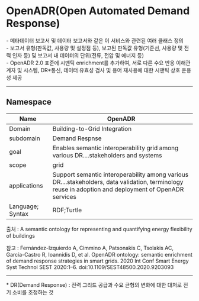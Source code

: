 # OpenADR(Open Automated Demand Response)

&#45; 메타데이터 보고서 및 데이터 보고서와 같은 이 서비스와 관련된 여러 클래스 정의<br/>
&#45; 보고서 유형(판독값, 사용량 및 설정점 등), 보고된 판독값 유형(기준선, 사용량 및 전력 인자 등) 및 보고서 내 데이터의 단위(전류, 전압 및 에너지 등)<br/>
&#45; OpenADR 2.0 표준에 시맨틱 enrichment를 추가하여, 서로 다른 수요 반응 이해관계자 및 시스템, DR&#42;통신, 데이터 유효성 검사 및 용어 재사용에 대한 시맨틱 상호 운용성 제공

---
## Namespace



| Name             | OpenADR                                                                                                                                               |
| ---------------- | ----------------------------------------------------------------------------------------------------------------------------------------------------- |
| Domain           | Building-to-Grid Integration                                                                                                                          |
| subdomain        | Demand Respnse                                                                                                                                        |
| goal             | Enables semantic interoperability grid among various DR....stakeholders and systems                                                                   |
| scope            | grid                                                                                                                                                  |
| applications     | Support semantic interoperability among various DR....stakeholders, data validation, terminology reuse in adoption and deployment of OpenADR services |
| Language; Syntax | RDF;Turtle                                                                                                                                                      |

출처 :  A semantic ontology for representing and quantifying energy flexibility of buildings

참고 : Fernández-Izquierdo A, Cimmino A, Patsonakis C, Tsolakis AC, García-Castro R, Ioannidis D, et al. OpenADR ontology: semantic enrichment of demand response strategies in smart grids. 2020 Int Conf Smart Energy Syst Technol SEST 2020:1–6. doi:10.1109/SEST48500.2020.9203093

---
&#42; DR(Demand Response) : 전력 그리드 공급과 수요 균형의 변화에 대한 대처로 전기 소비를 조정하는 것